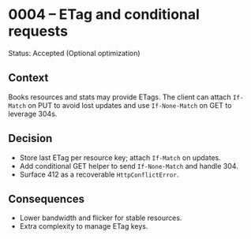 # 0004 – ETag and conditional requests

Status: Accepted (Optional optimization)

## Context
Books resources and stats may provide ETags. The client can attach `If-Match` on PUT to avoid lost updates and use `If-None-Match` on GET to leverage 304s.

## Decision
- Store last ETag per resource key; attach `If-Match` on updates.
- Add conditional GET helper to send `If-None-Match` and handle 304.
- Surface 412 as a recoverable `HttpConflictError`.

## Consequences
- Lower bandwidth and flicker for stable resources.
- Extra complexity to manage ETag keys.
